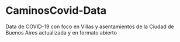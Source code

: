 # CaminosCovid-Data
Data de COVID-19 con foco en Villas y asentamientos de la Ciudad de Buenos Aires actualizada y en formato abierto

